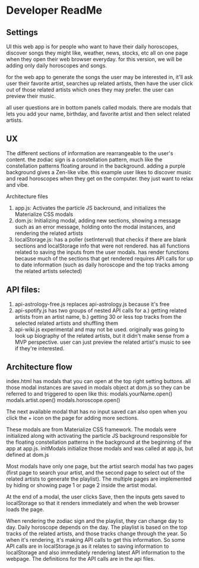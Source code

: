 Developer ReadMe
===

Settings
---

UI
this web app is for people who want to have their daily horoscopes, discover songs they might like, weather, news, stocks, etc all on one page when they open their web browser everyday. for this version, we will be adding only daily horoscopes and songs.

for the web app to generate the songs the user may be interested in, it'll ask user their favorite artist, searches up related artists, then have the user click out of those related artists which ones they may prefer. the user can preview their music.

all user questions are in bottom panels called modals. there are modals that lets you add your name, birthday, and favorite artist and then select related artists.

UX
---
The different sections of information are rearrangeable to the user's content. the zodiac sign is a constellation pattern, much like the constellation patterns floating around in the background. adding a purple background gives a Zen-like vibe. this example user likes to discover music and read horoscopes when they get on the computer. they just want to relax and vibe.

Architecture files
1. app.js: Activates the particle JS backround, and initializes the Materialize CSS modals
2. dom.js: Initializing modal, adding new sections, showing a message such as an error message, holding onto the modal instances, and rendering the related artists
3. localStorage.js: has a poller (setInterval) that checks if there are blank sections and localStorage info that were not rendered. has all functions related to saving the inputs from the user modals. has render functions because much of the sections that get rendered requires API calls for up to date information (such as daily horoscope and the top tracks among the related artists selected)

API files:
---
1. api-astrology-free.js replaces api-astrology.js because it's free
2. api-spotify.js has two groups of nested API calls for a.) getting related artists from an artist name, b.) getting 30 or less top tracks from the selected related artists and shuffling them
3. api-wiki.js experimental and may not be used. originally was going to look up biography of the related artists, but it didn't make sense from a MVP perspective. user can just preview the related artist's music to see if they're interested.

Architecture flow
---
index.html has modals that you can open at the top right setting buttons. all those modal instances are saved in modals object at dom.js so they can be referred to and triggered to open like this:
	modals.yourName.open()
	modals.artist.open()
	modals.horoscope.open()

The next available modal that has no input saved can also open when you click the + icon on the page for adding more sections.

These modals are from Materialize CSS framework. The modals were initialized along with activating the particle JS background responsible for the floating constellation patterns in the background at the beginning of the app at app.js. initModals initialize those modals and was called at app.js, but defined at dom.js

Most modals have only one page, but the artist search modal has two pages (first page to search your artist, and the second page to select out of the related artists to generate the playlist). The multiple pages are implemented by hiding or showing page 1 or page 2 inside the artist modal.

At the end of a modal, the user clicks Save, then the inputs gets saved to localStorage so that it renders immediately and when the web browser loads the page.

When rendering the zodiac sign and the playlist, they can change day to day. Daily horoscope depends on the day. The playlist is based on the top tracks of the related artists, and those tracks change through the year. So when it's rendering, it's making API calls to get this information. So some API calls are in localStorage.js as it relates to saving information to localStorage and also immediately rendering latest API information to the webpage. The definitions for the API calls are in the api files.